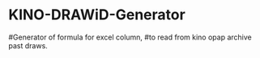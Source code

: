 # KINO-DRAWiD-Generator

#Generator of formula for excel column,
#to read from kino opap archive past draws.
